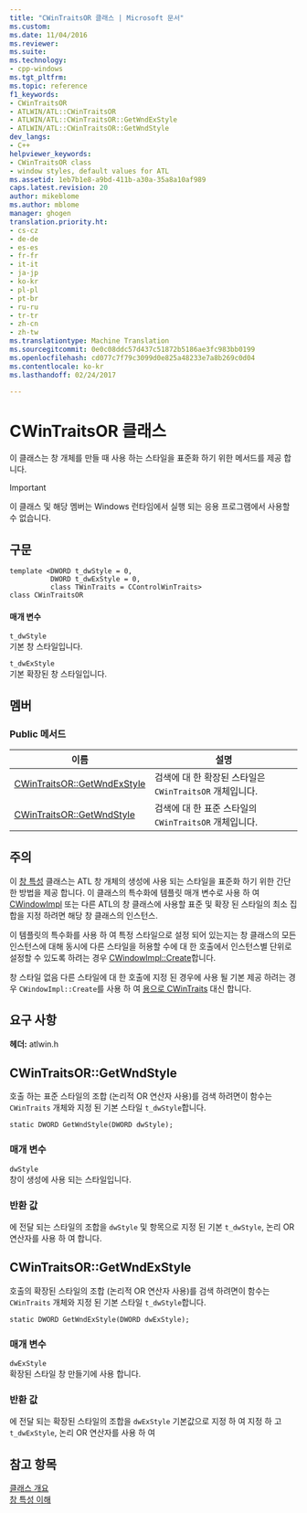 ```yaml
---
title: "CWinTraitsOR 클래스 | Microsoft 문서"
ms.custom: 
ms.date: 11/04/2016
ms.reviewer: 
ms.suite: 
ms.technology:
- cpp-windows
ms.tgt_pltfrm: 
ms.topic: reference
f1_keywords:
- CWinTraitsOR
- ATLWIN/ATL::CWinTraitsOR
- ATLWIN/ATL::CWinTraitsOR::GetWndExStyle
- ATLWIN/ATL::CWinTraitsOR::GetWndStyle
dev_langs:
- C++
helpviewer_keywords:
- CWinTraitsOR class
- window styles, default values for ATL
ms.assetid: 1eb7b1e8-a9bd-411b-a30a-35a8a10af989
caps.latest.revision: 20
author: mikeblome
ms.author: mblome
manager: ghogen
translation.priority.ht:
- cs-cz
- de-de
- es-es
- fr-fr
- it-it
- ja-jp
- ko-kr
- pl-pl
- pt-br
- ru-ru
- tr-tr
- zh-cn
- zh-tw
ms.translationtype: Machine Translation
ms.sourcegitcommit: 0e0c08ddc57d437c51872b5186ae3fc983bb0199
ms.openlocfilehash: cd077c7f79c3099d0e825a48233e7a8b269c0d04
ms.contentlocale: ko-kr
ms.lasthandoff: 02/24/2017

---
```

# <a name="cwintraitsor-class"></a>CWinTraitsOR 클래스
이 클래스는 창 개체를 만들 때 사용 하는 스타일을 표준화 하기 위한 메서드를 제공 합니다.  
  
> [!IMPORTANT]
>  이 클래스 및 해당 멤버는 Windows 런타임에서 실행 되는 응용 프로그램에서 사용할 수 없습니다.  
  
## <a name="syntax"></a>구문  
  
```
template <DWORD t_dwStyle = 0,
          DWORD t_dwExStyle = 0, 
          class TWinTraits = CControlWinTraits>
class CWinTraitsOR
```  
  
#### <a name="parameters"></a>매개 변수  
 `t_dwStyle`  
 기본 창 스타일입니다.  
  
 `t_dwExStyle`  
 기본 확장된 창 스타일입니다.  
  
## <a name="members"></a>멤버  
  
### <a name="public-methods"></a>Public 메서드  
  
|이름|설명|  
|----------|-----------------|  
|[CWinTraitsOR::GetWndExStyle](#getwndexstyle)|검색에 대 한 확장된 스타일은 `CWinTraitsOR` 개체입니다.|  
|[CWinTraitsOR::GetWndStyle](#getwndstyle)|검색에 대 한 표준 스타일의 `CWinTraitsOR` 개체입니다.|  
  
## <a name="remarks"></a>주의  
 이 [창 특성](../../atl/understanding-window-traits.md) 클래스는 ATL 창 개체의 생성에 사용 되는 스타일을 표준화 하기 위한 간단한 방법을 제공 합니다. 이 클래스의 특수화에 템플릿 매개 변수로 사용 하 여 [CWindowImpl](../../atl/reference/cwindowimpl-class.md) 또는 다른 ATL의 창 클래스에 사용할 표준 및 확장 된 스타일의 최소 집합을 지정 하려면 해당 창 클래스의 인스턴스.  
  
 이 템플릿의 특수화를 사용 하 여 특정 스타일으로 설정 되어 있는지는 창 클래스의 모든 인스턴스에 대해 동시에 다른 스타일을 허용할 수에 대 한 호출에서 인스턴스별 단위로 설정할 수 있도록 하려는 경우 [CWindowImpl::Create](../../atl/reference/cwindowimpl-class.md#create)합니다.  
  
 창 스타일 없음 다른 스타일에 대 한 호출에 지정 된 경우에 사용 될 기본 제공 하려는 경우 `CWindowImpl::Create`를 사용 하 여 [용으로 CWinTraits](../../atl/reference/cwintraits-class.md) 대신 합니다.  
  
## <a name="requirements"></a>요구 사항  
 **헤더:** atlwin.h  
  
##  <a name="getwndstyle"></a>CWinTraitsOR::GetWndStyle  
 호출 하는 표준 스타일의 조합 (논리적 OR 연산자 사용)를 검색 하려면이 함수는 `CWinTraits` 개체와 지정 된 기본 스타일 `t_dwStyle`합니다.  
  
```
static DWORD GetWndStyle(DWORD dwStyle);
```  
  
### <a name="parameters"></a>매개 변수  
 `dwStyle`  
 창이 생성에 사용 되는 스타일입니다.  
  
### <a name="return-value"></a>반환 값  
 에 전달 되는 스타일의 조합을 `dwStyle` 및 항목으로 지정 된 기본 `t_dwStyle`, 논리 OR 연산자를 사용 하 여 합니다.  
  
##  <a name="getwndexstyle"></a>CWinTraitsOR::GetWndExStyle  
 호출의 확장된 스타일의 조합 (논리적 OR 연산자 사용)를 검색 하려면이 함수는 `CWinTraits` 개체와 지정 된 기본 스타일 `t_dwStyle`합니다.  
  
```
static DWORD GetWndExStyle(DWORD dwExStyle);
```  
  
### <a name="parameters"></a>매개 변수  
 `dwExStyle`  
 확장된 스타일 창 만들기에 사용 합니다.  
  
### <a name="return-value"></a>반환 값  
 에 전달 되는 확장된 스타일의 조합을 `dwExStyle` 기본값으로 지정 하 여 지정 하 고 `t_dwExStyle`, 논리 OR 연산자를 사용 하 여  
  
## <a name="see-also"></a>참고 항목  
 [클래스 개요](../../atl/atl-class-overview.md)   
 [창 특성 이해](../../atl/understanding-window-traits.md)


